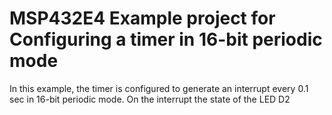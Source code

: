 # MSP432E4 Example project for Configuring a timer in 16-bit periodic mode

In this example, the timer is configured to generate an interrupt every 0.1 sec in
 16-bit periodic mode. On the interrupt the state of the LED D2
